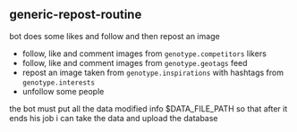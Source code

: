 ## generic-repost-routine
bot does some likes and follow and then repost an image
- follow, like and comment images from `genotype.competitors` likers
- follow, like and comment images from `genotype.geotags` feed
- repost an image taken from `genotype.inspirations` with hashtags from `genotype.interests`
- unfollow some people


the bot must put all the data modified info $DATA_FILE_PATH so that after it ends his job i can take the data and upload the database
